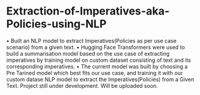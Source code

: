 # Extraction-of-Imperatives-aka-Policies-using-NLP
• Built an NLP model to extract Imperatives(Policies as per use case scenario) from a given text.
• Hugging Face Transformers were used to build a summarisation model based on the use case of extracting
imperatives by training model on custom dataset consisting of text and its corresponding imperatives.
• The current model was built by choosing a Pre Tarined model which best fits our use case, and training it with our
custom datase
NLP model to extract the Imperatives(Policies) from a Given Text.
Project still under development.
Will be uploaded soon.
